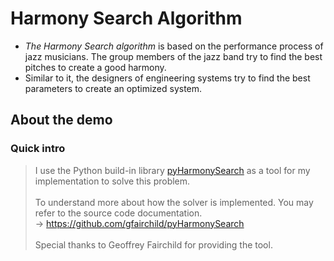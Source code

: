 # Harmony Search Algorithm
- <i>The Harmony Search algorithm</i> is based on the performance process of jazz musicians. 
The group members of the jazz band try to find the best pitches to create a good harmony.
- Similar to it, the designers of engineering systems 
try to find the best parameters to create an optimized system.

## About the demo
### Quick intro
> I use the Python build-in library 
[pyHarmonySearch](https://pypi.python.org/pypi/pyHarmonySearch)
as a tool for my implementation to solve this problem.<br><br>
> To understand more about how the solver is implemented.
You may refer to the source code documentation.<br>
> -> https://github.com/gfairchild/pyHarmonySearch <br><br>
> Special thanks to Geoffrey Fairchild for providing the tool.
